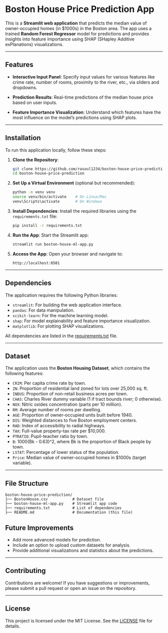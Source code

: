 # Boston House Price Prediction App

This is a **Streamlit web application** that predicts the median value of owner-occupied homes (in $1000s) in the Boston area. The app uses a trained **Random Forest Regressor** model for predictions and provides insights into feature importance using SHAP (SHapley Additive exPlanations) visualizations.

---

## Features

- **Interactive Input Panel**: 
  Specify input values for various features like crime rate, number of rooms, proximity to the river, etc., via sliders and dropdowns.
  
- **Prediction Results**: 
  Real-time predictions of the median house price based on user inputs.
  
- **Feature Importance Visualization**: 
  Understand which features have the most influence on the model’s predictions using SHAP plots.

---

## Installation

To run this application locally, follow these steps:

1. **Clone the Repository**:
   ```bash
   git clone https://github.com/rasoul1234/boston-house-price-prediction
   cd boston-house-price-prediction
   ```

2. **Set Up a Virtual Environment** (optional but recommended):
   ```bash
   python -m venv venv
   source venv/bin/activate    # On Linux/Mac
   venv\Scripts\activate       # On Windows
   ```

3. **Install Dependencies**:
   Install the required libraries using the `requirements.txt` file:
   ```bash
   pip install -r requirements.txt
   ```

4. **Run the App**:
   Start the Streamlit app:
   ```bash
   streamlit run boston-house-ml-app.py
   ```

5. **Access the App**:
   Open your browser and navigate to:
   ```
   http://localhost:8501
   ```

---

## Dependencies

The application requires the following Python libraries:
- `streamlit`: For building the web application interface.
- `pandas`: For data manipulation.
- `scikit-learn`: For the machine learning model.
- `shap`: For model explainability and feature importance visualization.
- `matplotlib`: For plotting SHAP visualizations.

All dependencies are listed in the [requirements.txt](requirements.txt) file.

---

## Dataset

The application uses the **Boston Housing Dataset**, which contains the following features:
- `CRIM`: Per capita crime rate by town.
- `ZN`: Proportion of residential land zoned for lots over 25,000 sq. ft.
- `INDUS`: Proportion of non-retail business acres per town.
- `CHAS`: Charles River dummy variable (1 if tract bounds river; 0 otherwise).
- `NOX`: Nitric oxides concentration (parts per 10 million).
- `RM`: Average number of rooms per dwelling.
- `AGE`: Proportion of owner-occupied units built before 1940.
- `DIS`: Weighted distances to five Boston employment centers.
- `RAD`: Index of accessibility to radial highways.
- `TAX`: Full-value property-tax rate per $10,000.
- `PTRATIO`: Pupil-teacher ratio by town.
- `B`: 1000(Bk - 0.63)^2, where Bk is the proportion of Black people by town.
- `LSTAT`: Percentage of lower status of the population.
- `Price`: Median value of owner-occupied homes in $1000s (target variable).

---

## File Structure

```
boston-house-price-prediction/
├── BostonHouse.csv           # Dataset file
├── boston-house-ml-app.py    # Streamlit app code
├── requirements.txt          # List of dependencies
├── README.md                 # Documentation (this file)
```


## Future Improvements

- Add more advanced models for prediction.
- Include an option to upload custom datasets for analysis.
- Provide additional visualizations and statistics about the predictions.

---

## Contributing

Contributions are welcome! If you have suggestions or improvements, please submit a pull request or open an issue on the repository.

---

## License

This project is licensed under the MIT License. See the [LICENSE](LICENSE) file for details.
